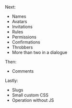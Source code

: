 Next:

- Names
- Avatars
- Invitations
- Rules
- Permissions
- Confirmations
- Throbbers
- More than two in a dialogue

Then:

- Comments

Lastly:

- Slugs
- Small custom CSS
- Operation without JS
